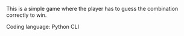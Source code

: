 
This is a simple game where the player has to guess the combination correctly to win.

Coding language: Python
CLI


